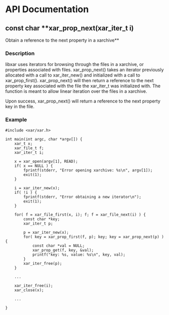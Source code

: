 # API Documentation #

## const char **xar\_prop\_next(xar\_iter\_t i) ##
Obtain a reference to the next property in a xarchive**

### Description ###
libxar uses iterators for browsing through the files in a xarchive, or properties associated with files. xar\_prop\_next() takes an iterator previously allocated with a call to xar\_iter\_new() and initialized with a call to xar\_prop\_first(). xar\_prop\_next() will then return a reference to the next property key associated with the file the xar\_iter\_t was initialized with. The function is meant to allow linear iteration over the files in a xarchive.

Upon success, xar\_prop\_next() will return a reference to the next property key in the file.

### Example ###
```
#include <xar/xar.h>

int main(int argc, char *argv[]) {
	xar_t x;
	xar_file_t f;
	xar_iter_t i;

	x = xar_open(argv[1], READ);
	if( x == NULL ) {
		fprintf(stderr, "Error opening xarchive: %s\n", argv[1]);
		exit(1);
	}

	i = xar_iter_new(x);
	if( !i ) {
		fprintf(stderr, "Error obtaining a new iterator\n");
		exit(1);
	}

	for( f = xar_file_first(x, i); f; f = xar_file_next(i) ) {
		const char *key;
		xar_iter_t p;
	
		p = xar_iter_new(x);
		for( key = xar_prop_first(f, p); key; key = xar_prop_next(p) ) {
			const char *val = NULL; 
			xar_prop_get(f, key, &val);
			printf("key: %s, value: %s\n", key, val);
		}
		xar_iter_free(p);
	}

	...

	xar_iter_free(i);
	xar_close(x);
	
	...

}
```